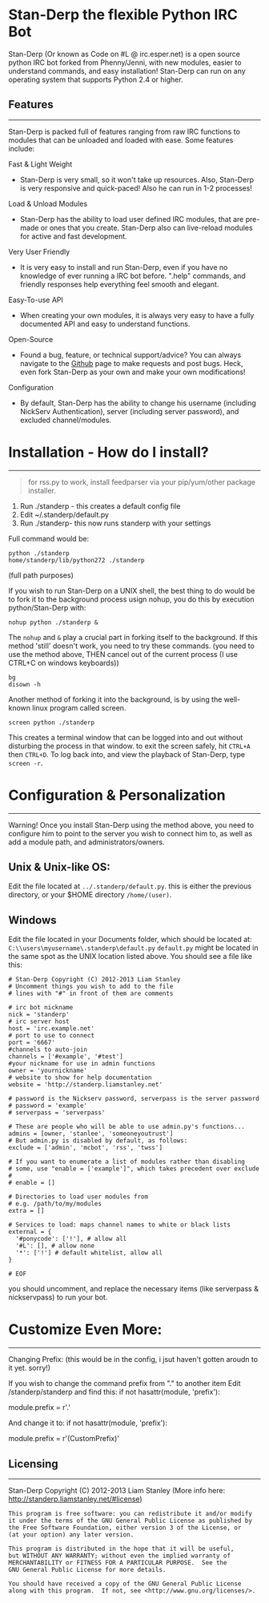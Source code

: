 Stan-Derp the flexible Python IRC Bot
=====================================

Stan-Derp (Or known as Code on #L @ irc.esper.net) is a open source python IRC bot forked from Phenny/Jenni, with new modules, easier to understand commands, and easy installation! Stan-Derp can run on any operating system that supports Python 2.4 or higher.

Features
--------
________

Stan-Derp is packed full of features ranging from raw IRC functions to modules that can be unloaded and loaded with ease. Some features include:

Fast & Light Weight
- Stan-Derp is very small, so it won't take up resources. Also, Stan-Derp is very responsive and quick-paced! Also he can run in 1-2 processes!

Load & Unload Modules
- Stan-Derp has the ability to load user defined IRC modules, that are pre-made or ones that you create. Stan-Derp also can live-reload modules for active and fast development.

Very User Friendly
- It is very easy to install and run Stan-Derp, even if you have no knowledge of ever running a IRC bot before. ".help" commands, and friendly responses help everything feel smooth and elegant.

Easy-To-use API
- When creating your own modules, it is always very easy to have a fully documented API and easy to understand functions.

Open-Source
- Found a bug, feature, or technical support/advice? You can always navigate to the [Github](https://github.com/Liamraystanley/Stan-Derp) page to make requests and post bugs. Heck, even fork Stan-Derp as your own and make your own modifications!</dd>

Configuration
- By default, Stan-Derp has the ability to change his username (including NickServ Authentication), server (including server password), and excluded channel/modules.

Installation - How do I install?
================================
________________________________

 > for rss.py to work, install feedparser via your pip/yum/other package installer.

1) Run ./standerp - this creates a default config file 
2) Edit ~/.standerp/default.py 
3) Run ./standerp- this now runs standerp with your settings 

Full command would be: 

    python ./standerp
    home/standerp/lib/python272 ./standerp
    
(full path purposes) 

If you wish to run Stan-Derp on a UNIX shell, the best thing to do would be to fork it to the background process usign nohup, you do this by execution python/Stan-Derp with: 

    nohup python ./standerp &

The `nohup` and `&` play a crucial part in forking itself to the background. If this method 'still' doesn't work, you need to try these commands. (you need to use the method above, THEN cancel out of the current process (I use CTRL+C on windows keyboards)) 

    bg
    disown -h

Another method of forking it into the background, is by using the well-known linux program called screen.

    screen python ./standerp
    
This creates a terminal window that can be logged into and out without disturbing the process in that window. to exit the screen safely, hit `CTRL+A` then `CTRL+D`.
To log back into, and view the playback of Stan-Derp, type `screen -r`.


Configuration & Personalization 
===============================
_______________________________

Warning! Once you install Stan-Derp using the method above, you need to configure him to point to the server you wish to connect him to, as well as add a module path, and administrators/owners.

Unix & Unix-like OS: 
--------------------

Edit the file located at `../.standerp/default.py`. this is either the previous directory, or your $HOME directory `/home/(user)`.

Windows
-------

Edit the file located in your Documents folder, which should be located at: 
`C:\\users\myusername\.standerp\default.py`
`default.py` might be located in the same spot as the UNIX location listed above.
You should see a file like this:

    # Stan-Derp Copyright (C) 2012-2013 Liam Stanley
    # Uncomment things you wish to add to the file
    # lines with "#" in front of them are comments

    # irc bot nickname
    nick = 'standerp'
    # irc server host
    host = 'irc.example.net'
    # port to use to connect
    port = '6667'
    #channels to auto-join
    channels = ['#example', '#test']
    #your nickname for use in admin functions
    owner = 'yournickname'
    # website to show for help documentation
    website = 'http://standerp.liamstanley.net'

    # password is the Nickserv password, serverpass is the server password
    # password = 'example'
    # serverpass = 'serverpass'

    # These are people who will be able to use admin.py's functions...
    admins = [owner, 'stanlee', 'someoneyoutrust']
    # But admin.py is disabled by default, as follows:
    exclude = ['admin', 'mcbot', 'rss', 'twss']

    # If you want to enumerate a list of modules rather than disabling
    # some, use "enable = ['example']", which takes precedent over exclude
    # 
    # enable = []

    # Directories to load user modules from
    # e.g. /path/to/my/modules
    extra = []

    # Services to load: maps channel names to white or black lists
    external = { 
      '#ponycode': ['!'], # allow all
      '#L': [], # allow none
      '*': ['!'] # default whitelist, allow all
    }

    # EOF

you should uncomment, and replace the necessary items (like serverpass & nickservpass) to run your bot. 

Customize Even More: 
====================
____________________

Changing Prefix: 
(this would be in the config, i jsut haven't gotten aroudn to it yet. sorry!)

If you wish to change the command prefix from "." to another item Edit /standerp/standerp and find this: 
if not hasattr(module, 'prefix'):
          
module.prefix = r'\.'

And change it to: 
if not hasattr(module, 'prefix'):
          
module.prefix = r'\(CustomPrefix)'

Licensing
---------
_________

Stan-Derp Copyright (C) 2012-2013 Liam Stanley (More info here: http://standerp.liamstanley.net/#license)

    This program is free software: you can redistribute it and/or modify
    it under the terms of the GNU General Public License as published by
    the Free Software Foundation, either version 3 of the License, or
    (at your option) any later version.

    This program is distributed in the hope that it will be useful,
    but WITHOUT ANY WARRANTY; without even the implied warranty of
    MERCHANTABILITY or FITNESS FOR A PARTICULAR PURPOSE.  See the
    GNU General Public License for more details.

    You should have received a copy of the GNU General Public License
    along with this program.  If not, see <http://www.gnu.org/licenses/>.
